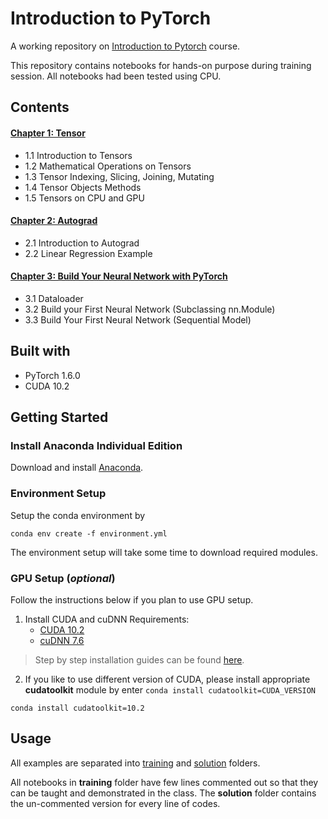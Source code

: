 # Introduction to PyTorch
<!-- 
<p>
  <p align="center">
    <a href="https://github.com/CertifaiAI/Intro_to_Pytorch/blob/master/LICENSE">
        <img alt="GitHub" src="https://img.shields.io/github/license/CertifaiAI/Intro_to_Pytorch.svg">
    </a>
    <a href="Discord">
        <img alt="Discord" src="https://img.shields.io/discord/699181979316387842?color=red">
    </a>
    <a href="https://certifai.ai">
        <img alt="Documentation" src="https://img.shields.io/website/http/certifai.ai.svg?color=ff69b4">
    </a>
    <a href="https://github.com/CertifaiAI/Intro_to_Pytorch/releases">
        <img alt="GitHub release" src="https://img.shields.io/github/release/CertifaiAI/Intro_to_Pytorch.svg">
    </a>
</p>
 -->
A working repository on [Introduction to Pytorch](https://docs.google.com/document/d/1St7ZU7MzNR-It4zpJIqc6nSNtRiMYFb9ZKf5EaLwuYI/edit?usp=sharing) course.

<!-- 
[![](https://sourcerer.io/fame/chiaweilim/skymindglobal/Intro_to_Pytorch/images/0)](https://sourcerer.io/fame/chiaweilim/skymindglobal/Intro_to_Pytorch/links/0)[![](https://sourcerer.io/fame/chiaweilim/skymindglobal/Intro_to_Pytorch/images/1)](https://sourcerer.io/fame/chiaweilim/skymindglobal/Intro_to_Pytorch/links/1)[![](https://sourcerer.io/fame/chiaweilim/skymindglobal/Intro_to_Pytorch/images/2)](https://sourcerer.io/fame/chiaweilim/skymindglobal/Intro_to_Pytorch/links/2)[![](https://sourcerer.io/fame/chiaweilim/skymindglobal/Intro_to_Pytorch/images/3)](https://sourcerer.io/fame/chiaweilim/skymindglobal/Intro_to_Pytorch/links/3)[![](https://sourcerer.io/fame/chiaweilim/skymindglobal/Intro_to_Pytorch/images/4)](https://sourcerer.io/fame/chiaweilim/skymindglobal/Intro_to_Pytorch/links/4)[![](https://sourcerer.io/fame/chiaweilim/skymindglobal/Intro_to_Pytorch/images/5)](https://sourcerer.io/fame/chiaweilim/skymindglobal/Intro_to_Pytorch/links/5)[![](https://sourcerer.io/fame/chiaweilim/skymindglobal/Intro_to_Pytorch/images/6)](https://sourcerer.io/fame/chiaweilim/skymindglobal/Intro_to_Pytorch/links/6)[![](https://sourcerer.io/fame/chiaweilim/skymindglobal/Intro_to_Pytorch/images/7)](https://sourcerer.io/fame/chiaweilim/skymindglobal/Intro_to_Pytorch/links/7)
 -->
 
This repository contains notebooks for hands-on purpose during training session. All notebooks had been tested using CPU.

## Contents

#### [Chapter 1: Tensor](https://github.com/CertifaiAI/Intro_to_Pytorch/blob/main/solution/Chapter%201%20Tensors.ipynb)
- 1.1 Introduction to Tensors
- 1.2 Mathematical Operations on Tensors
- 1.3 Tensor Indexing, Slicing, Joining, Mutating
- 1.4 Tensor Objects Methods
- 1.5 Tensors on CPU and GPU

#### [Chapter 2: Autograd](https://github.com/CertifaiAI/Intro_to_Pytorch/blob/main/solution/Chapter%202%20Autograd.ipynb) 

- 2.1 Introduction to Autograd
- 2.2 Linear Regression Example

#### [Chapter 3: Build Your Neural Network with PyTorch](https://github.com/CertifaiAI/Intro_to_Pytorch/blob/main/solution/Chapter%203%20Neural%20Network.ipynb)
- 3.1 Dataloader
- 3.2 Build your First Neural Network (Subclassing nn.Module)
- 3.3 Build Your First Neural Network (Sequential Model)

## Built with
- PyTorch 1.6.0
- CUDA 10.2

## Getting Started

### Install Anaconda Individual Edition

Download and install [Anaconda](https://www.anaconda.com/products/individual).

### Environment Setup

Setup the conda environment by

```
conda env create -f environment.yml
```

The environment setup will take some time to download required modules.

### GPU Setup (__*optional*__)
Follow the instructions below if you plan to use GPU setup.
1. Install CUDA and cuDNN
    Requirements:
   -  [CUDA 10.2](https://developer.nvidia.com/cuda-10.2-download-archive)
   -  [cuDNN 7.6](https://developer.nvidia.com/rdp/cudnn-archive)
   
> Step by step installation guides can be found [here](https://docs.nvidia.com/deeplearning/cudnn/archives/cudnn_765/cudnn-install/index.html#install-windows).

2. If you like to use different version of CUDA, please install appropriate **cudatoolkit** module by enter `conda install cudatoolkit=CUDA_VERSION`

```
conda install cudatoolkit=10.2
```

## Usage
All examples are separated into [training](https://github.com/CertifaiAI/Intro_to_Pytorch/tree/main/training) and [solution](https://github.com/CertifaiAI/Intro_to_Pytorch/tree/main/solution) folders.

All notebooks in **training** folder have few lines commented out so that they can be taught and demonstrated in the class. The **solution** folder contains the un-commented version for every line of codes.













